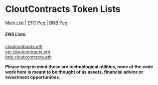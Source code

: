 # CloutContracts Token Lists

[Main List](https://tokenlists.org/token-list?url=https://gateway.pinata.cloud/ipfs/QmPKRFtiqyRyhtZDk1arByWW9ihWT1PAsPgUtUozkfe9jr) | [ETC Peg]( https://tokenlists.org/token-list?url=https://gateway.pinata.cloud/ipfs/QmcZUZp9HNPgXno6Bi69AwhtgUE3JtcszVP7aL2etDo1MD) | [BNB Peg](https://tokenlists.org/token-list?url=https://gateway.pinata.cloud/ipfs/QmXVYDsbaMcK8NjqjMx1XDFEWpP3BsD2hw5Rmy2P8F2VJa)

##### ENS Lists:
[cloutcontracts.eth](https://cloutcontracts.eth.link) \
[etc.cloutcontracts.eth](https://etc.cloutcontracts.eth) \
[bnb.cloutcontracts.eth](https://bnb.cloutcontracts.eth)

**Please keep in mind these are technological utilities, none of the code work here is meant to be thought of as assets, financial advice or investment opportunities.**
